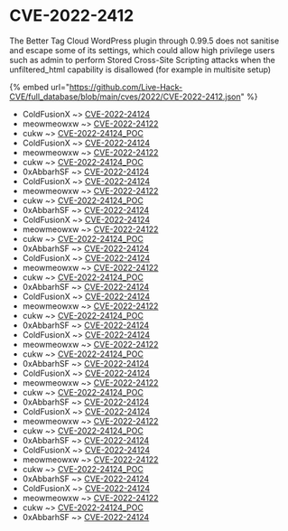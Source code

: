 # CVE-2022-2412

The Better Tag Cloud WordPress plugin through 0.99.5 does not sanitise and escape some of its settings, which could allow high privilege users such as admin to perform Stored Cross-Site Scripting attacks when the unfiltered_html capability is disallowed (for example in multisite setup)

{% embed url="https://github.com/Live-Hack-CVE/full_database/blob/main/cves/2022/CVE-2022-2412.json" %}


* ColdFusionX ~> [CVE-2022-24124](https://www.alice-snow.ru/2022/database/cve-2022-2412/cve-2022-24124-coldfusionx)
* meowmeowxw ~> [CVE-2022-24122](https://www.alice-snow.ru/2022/database/cve-2022-2412/cve-2022-24122-meowmeowxw)
* cukw ~> [CVE-2022-24124_POC](https://www.alice-snow.ru/2022/database/cve-2022-2412/cve-2022-24124_poc-cukw)
* ColdFusionX ~> [CVE-2022-24124](https://www.alice-snow.ru/2022/database/cve-2022-2412/cve-2022-24124-coldfusionx)
* meowmeowxw ~> [CVE-2022-24122](https://www.alice-snow.ru/2022/database/cve-2022-2412/cve-2022-24122-meowmeowxw)
* cukw ~> [CVE-2022-24124_POC](https://www.alice-snow.ru/2022/database/cve-2022-2412/cve-2022-24124_poc-cukw)
* 0xAbbarhSF ~> [CVE-2022-24124](https://www.alice-snow.ru/2022/database/cve-2022-2412/cve-2022-24124-0xabbarhsf)
* ColdFusionX ~> [CVE-2022-24124](https://www.alice-snow.ru/2022/database/cve-2022-2412/cve-2022-24124-coldfusionx)
* meowmeowxw ~> [CVE-2022-24122](https://www.alice-snow.ru/2022/database/cve-2022-2412/cve-2022-24122-meowmeowxw)
* cukw ~> [CVE-2022-24124_POC](https://www.alice-snow.ru/2022/database/cve-2022-2412/cve-2022-24124_poc-cukw)
* 0xAbbarhSF ~> [CVE-2022-24124](https://www.alice-snow.ru/2022/database/cve-2022-2412/cve-2022-24124-0xabbarhsf)
* ColdFusionX ~> [CVE-2022-24124](https://www.alice-snow.ru/2022/database/cve-2022-2412/cve-2022-24124-coldfusionx)
* meowmeowxw ~> [CVE-2022-24122](https://www.alice-snow.ru/2022/database/cve-2022-2412/cve-2022-24122-meowmeowxw)
* cukw ~> [CVE-2022-24124_POC](https://www.alice-snow.ru/2022/database/cve-2022-2412/cve-2022-24124_poc-cukw)
* 0xAbbarhSF ~> [CVE-2022-24124](https://www.alice-snow.ru/2022/database/cve-2022-2412/cve-2022-24124-0xabbarhsf)
* ColdFusionX ~> [CVE-2022-24124](https://www.alice-snow.ru/2022/database/cve-2022-2412/cve-2022-24124-coldfusionx)
* meowmeowxw ~> [CVE-2022-24122](https://www.alice-snow.ru/2022/database/cve-2022-2412/cve-2022-24122-meowmeowxw)
* cukw ~> [CVE-2022-24124_POC](https://www.alice-snow.ru/2022/database/cve-2022-2412/cve-2022-24124_poc-cukw)
* 0xAbbarhSF ~> [CVE-2022-24124](https://www.alice-snow.ru/2022/database/cve-2022-2412/cve-2022-24124-0xabbarhsf)
* ColdFusionX ~> [CVE-2022-24124](https://www.alice-snow.ru/2022/database/cve-2022-2412/cve-2022-24124-coldfusionx)
* meowmeowxw ~> [CVE-2022-24122](https://www.alice-snow.ru/2022/database/cve-2022-2412/cve-2022-24122-meowmeowxw)
* cukw ~> [CVE-2022-24124_POC](https://www.alice-snow.ru/2022/database/cve-2022-2412/cve-2022-24124_poc-cukw)
* 0xAbbarhSF ~> [CVE-2022-24124](https://www.alice-snow.ru/2022/database/cve-2022-2412/cve-2022-24124-0xabbarhsf)
* ColdFusionX ~> [CVE-2022-24124](https://www.alice-snow.ru/2022/database/cve-2022-2412/cve-2022-24124-coldfusionx)
* meowmeowxw ~> [CVE-2022-24122](https://www.alice-snow.ru/2022/database/cve-2022-2412/cve-2022-24122-meowmeowxw)
* cukw ~> [CVE-2022-24124_POC](https://www.alice-snow.ru/2022/database/cve-2022-2412/cve-2022-24124_poc-cukw)
* 0xAbbarhSF ~> [CVE-2022-24124](https://www.alice-snow.ru/2022/database/cve-2022-2412/cve-2022-24124-0xabbarhsf)
* ColdFusionX ~> [CVE-2022-24124](https://www.alice-snow.ru/2022/database/cve-2022-2412/cve-2022-24124-coldfusionx)
* meowmeowxw ~> [CVE-2022-24122](https://www.alice-snow.ru/2022/database/cve-2022-2412/cve-2022-24122-meowmeowxw)
* cukw ~> [CVE-2022-24124_POC](https://www.alice-snow.ru/2022/database/cve-2022-2412/cve-2022-24124_poc-cukw)
* 0xAbbarhSF ~> [CVE-2022-24124](https://www.alice-snow.ru/2022/database/cve-2022-2412/cve-2022-24124-0xabbarhsf)
* ColdFusionX ~> [CVE-2022-24124](https://www.alice-snow.ru/2022/database/cve-2022-2412/cve-2022-24124-coldfusionx)
* meowmeowxw ~> [CVE-2022-24122](https://www.alice-snow.ru/2022/database/cve-2022-2412/cve-2022-24122-meowmeowxw)
* cukw ~> [CVE-2022-24124_POC](https://www.alice-snow.ru/2022/database/cve-2022-2412/cve-2022-24124_poc-cukw)
* 0xAbbarhSF ~> [CVE-2022-24124](https://www.alice-snow.ru/2022/database/cve-2022-2412/cve-2022-24124-0xabbarhsf)
* ColdFusionX ~> [CVE-2022-24124](https://www.alice-snow.ru/2022/database/cve-2022-2412/cve-2022-24124-coldfusionx)
* meowmeowxw ~> [CVE-2022-24122](https://www.alice-snow.ru/2022/database/cve-2022-2412/cve-2022-24122-meowmeowxw)
* cukw ~> [CVE-2022-24124_POC](https://www.alice-snow.ru/2022/database/cve-2022-2412/cve-2022-24124_poc-cukw)
* 0xAbbarhSF ~> [CVE-2022-24124](https://www.alice-snow.ru/2022/database/cve-2022-2412/cve-2022-24124-0xabbarhsf)
* ColdFusionX ~> [CVE-2022-24124](https://www.alice-snow.ru/2022/database/cve-2022-2412/cve-2022-24124-coldfusionx)
* meowmeowxw ~> [CVE-2022-24122](https://www.alice-snow.ru/2022/database/cve-2022-2412/cve-2022-24122-meowmeowxw)
* cukw ~> [CVE-2022-24124_POC](https://www.alice-snow.ru/2022/database/cve-2022-2412/cve-2022-24124_poc-cukw)
* 0xAbbarhSF ~> [CVE-2022-24124](https://www.alice-snow.ru/2022/database/cve-2022-2412/cve-2022-24124-0xabbarhsf)